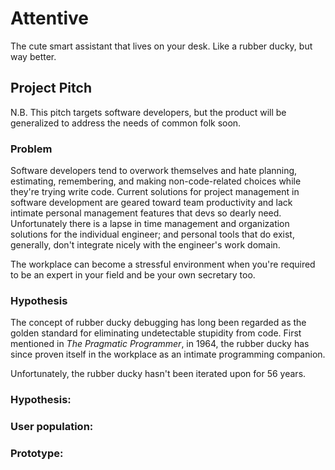 # Attentive

The cute smart assistant that lives on your desk. Like a rubber ducky, but way better.

## Project Pitch

N.B. This pitch targets software developers, but the product will be generalized to address the needs of common folk soon.

### Problem

Software developers tend to overwork themselves and hate planning, estimating, remembering, and making non-code-related choices while they're trying write code.
Current solutions for project management in software development are geared toward team productivity and lack intimate personal management features that devs so dearly need.
Unfortunately there is a lapse in time management and organization solutions for the individual engineer; and personal tools that do exist, generally, don't integrate nicely with the engineer's work domain.

The workplace can become a stressful environment when you're required to be an expert in your field and be your own secretary too.

### Hypothesis

The concept of rubber ducky debugging has long been regarded as the golden standard for eliminating undetectable stupidity from code.
First mentioned in *The Pragmatic Programmer*, in 1964, the rubber ducky has since proven itself in the workplace as an intimate programming companion.

Unfortunately, the rubber ducky hasn't been iterated upon for 56 years.





<!-- Secretaries are specialists in managing an individual as part of a larger team and can offload plenty of work, but they're not available 24/7, won't normally tend to your mental health, and they're expensive.


- Rubber duckies are hard to talk to

Everyone has their reasons for diving into a project or codebase and only surfacing for food and coffee.
For me, it's to escape all my other responsibilities that I need to track.
Planning, estimating, remembering, and making choices are all things I'm horrible at. 
Thankfully humans have invented to-do lists and calendars. -->

<!-- Often during work, people are met with moments of uncertainty during which they distract themselves with something like a coffee or snack. Once back at their desks they're met with the same problem from which they originally got disctracted. -->

<!-- Surgeons often have to look away for guidance to a navigation system outside
the sterile area in the operating room. This can be detrimental to the task at hand and lead
to errors or extra time in surgery. -->

### Hypothesis:
<!-- Auditory displays use sound to give users information. We believe that we can
use sound cues to help guide a surgeon to a given target much more accurately and
quickly. -->

### User population: 
<!-- We will focus on neurosurgeons, and work with a few surgeons at the
Montreal Neuro to get feedback. -->

### Prototype:
<!-- As we will build on an existing open-source framework (IBIS), we believe, that
we should have no problem to develop a plug-in that allows for data sonification of distance
information to a target. We will interface the IBIS system with an external audio synthesizer,
and developed an IBIS audio plugin capable of transmitting open sound control (OSC)
messages from IBIS to the pure data audio programming environment. -->

<!-- ## Next Steps

### Rubber Ducky Plugin --- for stupidity in code
"I'm running my code, but it keeps crashing when it tries to instantiate this here object. I'll go find my friend and explain to him every line of code until I realize the stupid mistake I made. I'll then proceed to thank him and tell him to get out of my cubicle so I can get back to work."

### Productivity Plugin --- for ADHD at work 
"I come in to work on Monday, and login to my computer. Presented with my desktop background and a few (okay, a lot of) icons, I hit WINDOWS + L and get a coffee. Maybe a coffee will help me decide what to start with today."

### Motivation Plugin --- for depression at home
"I wake up in the morning, but I really don't want to get out of bed. There are too many people I have to talk to. There's no point anyways, what difference will it make if I wake up today." -->


